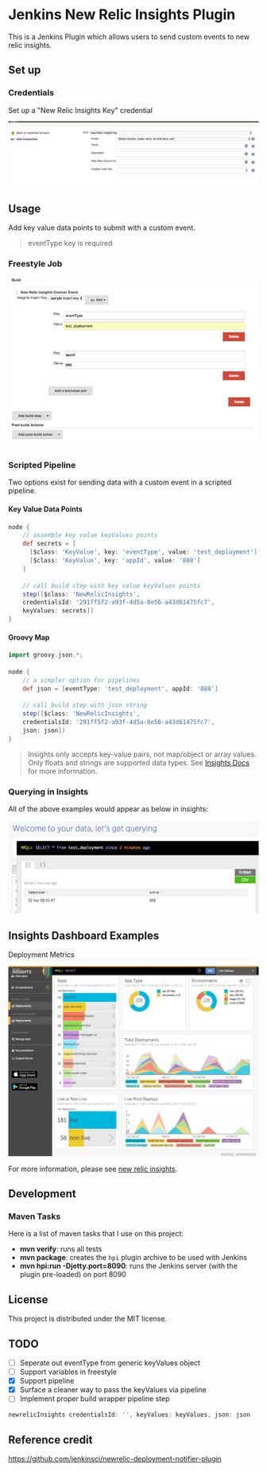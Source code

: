 # Jenkins New Relic Insights Plugin

This is a Jenkins Plugin which allows users to send custom events to new relic insights.

## Set up

### Credentials

Set up a "New Relic Insights Key" credential

![alt text](./docs/jenkins-creds.png "Logo Title Text 1")

## Usage

Add key value data points to submit with a custom event.

> eventType key is required

### Freestyle Job

![alt text](./docs/jenkins-freestyle.png "Logo Title Text 1")

### Scripted Pipeline 

Two options exist for sending data with a custom event in a scripted pipeline.

#### Key Value Data Points
```groovy
node {
    // assemble key value keyValues points
    def secrets = [
      [$class: 'KeyValue', key: 'eventType', value: 'test_deployment'],
      [$class: 'KeyValue', key: 'appId', value: '888']
    ]
    
    // call build step with key value keyValues points
    step([$class: 'NewRelicInsights', 
    credentialsId: '291ff5f2-a93f-4d5a-8e56-a43d61475fc7', 
    keyValues: secrets])
}
```

#### Groovy Map

```groovy
import groovy.json.*;

node {
    // a simpler option for pipelines
    def json = [eventType: 'test_deployment', appId: '888']
    
    // call build step with json string
    step([$class: 'NewRelicInsights', 
    credentialsId: '291ff5f2-a93f-4d5a-8e56-a43d61475fc7', 
    json: json])   
}
```
> Insights only accepts key-value pairs, not map/object or array values. Only floats and strings are
 supported data types.  See [Insights Docs](https://docs.newrelic.com/docs/insights/explore-keyValues/custom-events/insert-custom-events-insights-api) for more information.


### Querying in Insights

All of the above examples would appear as below in insights:

![awesome pic](./docs/insights-query-results.png "Logo title text")

## Insights Dashboard Examples

Deployment Metrics

![alt text](./docs/nr-insights.png "Logo Title Text 1")


For more information, please see [new relic insights](https://newrelic.com/insights).

## Development

### Maven Tasks

Here is a list of maven tasks that I use on this project:

* **mvn verify**: runs all tests
* **mvn package**: creates the `hpi` plugin archive to be used with Jenkins
* **mvn hpi:run -Djetty.port=8090**: runs the Jenkins server (with the plugin pre-loaded) on port 8090

## License

This project is distributed under the MIT license.

## TODO

- [ ] Seperate out eventType from generic keyValues object
- [ ] Support variables in freestyle
- [X] Support pipeline
- [X] Surface a cleaner way to pass the keyValues via pipeline
- [ ] Implement proper build wrapper pipeline step
 ```groovy
 newrelicInsights credentialsId: '', keyValues: keyValues, json: json
 ```

## Reference credit

https://github.com/jenkinsci/newrelic-deployment-notifier-plugin
 
